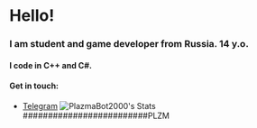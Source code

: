 # Hello!
### I am student and game developer from Russia. 14 y.o.
#### I code in C++ and C#.
#### Get in touch:
- [Telegram](https://PlazmaBot2000.t.me)
![PlazmaBot2000's Stats](https://github-readme-stats.vercel.app/api?username=PlazmaBot2000&theme=gruvbox&show_icons=true&hide_border=true&count_private=true)
#########################PLZM
